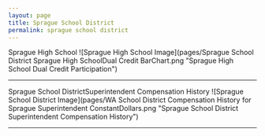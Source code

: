 ```yaml
---
layout: page
title: Sprague School District
permalink: sprague school district
---
```



Sprague High School
![Sprague High School Image](pages/Sprague School District Sprague High SchoolDual Credit BarChart.png "Sprague High School Dual Credit Participation")

___

Sprague School DistrictSuperintendent Compensation History
![Sprague School District Image](pages/WA School District Compensation History for Sprague Superintendent ConstantDollars.png "Sprague School District Superintendent Compensation History")

___

